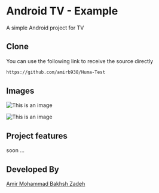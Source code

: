 # Android TV - Example

A simple Android project for TV



## Clone

You can use the following link to receive the source directly

```bash
https://github.com/amirb938/Huma-Test
```


## Images

![This is an image](https://drive.google.com/file/d/1D_qclgOXXq46TiZaLjoZ1XQ1wgM8fEu9/view?usp=sharing)

![This is an image](https://drive.google.com/file/d/13xnCCEwL_zNUewnIMIgwMdfYbxCBg_er/view?usp=sharing)





## Project features

soon ...

## Developed By
[Amir Mohammad Bakhsh Zadeh](https://github.com/amirb938)
